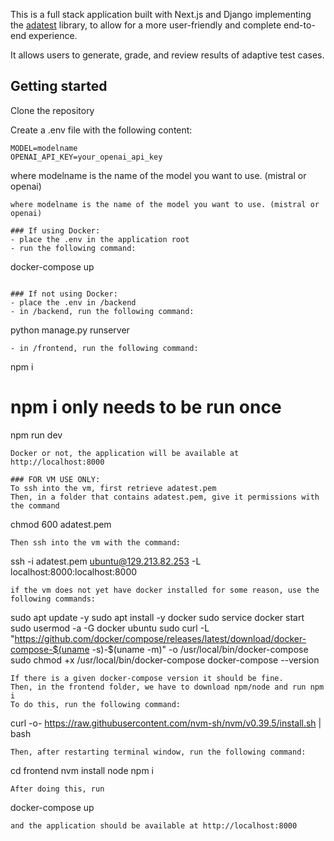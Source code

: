 This is a full stack application built with Next.js and Django implementing the 
[adatest](https://github.com/microsoft/adaptive-testing) library, to allow for a 
more user-friendly and complete end-to-end experience.

It allows users to generate, grade, and review results of adaptive test cases.

## Getting started
Clone the repository

Create a .env file with the following content:
```
MODEL=modelname
OPENAI_API_KEY=your_openai_api_key
```
where modelname is the name of the model you want to use. (mistral or openai)
```
where modelname is the name of the model you want to use. (mistral or openai)

### If using Docker:
- place the .env in the application root
- run the following command:
```
docker-compose up
```

### If not using Docker:
- place the .env in /backend
- in /backend, run the following command:
```
python manage.py runserver
```
- in /frontend, run the following command:
```
npm i
# npm i only needs to be run once

npm run dev
```
Docker or not, the application will be available at http://localhost:8000

### FOR VM USE ONLY:
To ssh into the vm, first retrieve adatest.pem
Then, in a folder that contains adatest.pem, give it permissions with the command
```
chmod 600 adatest.pem
```
Then ssh into the vm with the command:
```
ssh -i adatest.pem ubuntu@129.213.82.253 -L localhost:8000:localhost:8000
```
if the vm does not yet have docker installed for some reason, use the following commands:
```
sudo apt update -y
sudo apt install -y docker
sudo service docker start
sudo usermod -a -G docker ubuntu
sudo curl -L "https://github.com/docker/compose/releases/latest/download/docker-compose-$(uname -s)-$(uname -m)" -o /usr/local/bin/docker-compose
sudo chmod +x /usr/local/bin/docker-compose
docker-compose --version
```
If there is a given docker-compose version it should be fine.
Then, in the frontend folder, we have to download npm/node and run npm i
To do this, run the following command:
```
curl -o- https://raw.githubusercontent.com/nvm-sh/nvm/v0.39.5/install.sh | bash
```
Then, after restarting terminal window, run the following command:
```
cd frontend
nvm install node
npm i 
```
After doing this, run 
```    
docker-compose up
```
and the application should be available at http://localhost:8000
